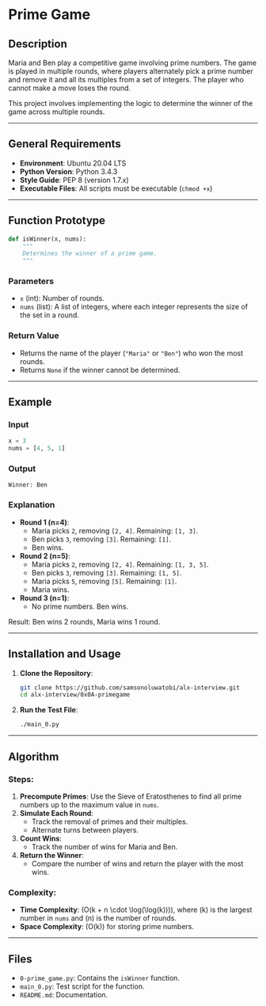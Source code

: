 # Prime Game

## Description
Maria and Ben play a competitive game involving prime numbers. The game is played in multiple rounds, where players alternately pick a prime number and remove it and all its multiples from a set of integers. The player who cannot make a move loses the round.

This project involves implementing the logic to determine the winner of the game across multiple rounds.

---

## General Requirements
- **Environment**: Ubuntu 20.04 LTS
- **Python Version**: Python 3.4.3
- **Style Guide**: PEP 8 (version 1.7.x)
- **Executable Files**: All scripts must be executable (`chmod +x`)

---

## Function Prototype
```python
def isWinner(x, nums):
    """
    Determines the winner of a prime game.
    """
```

### Parameters
- `x` (int): Number of rounds.
- `nums` (list): A list of integers, where each integer represents the size of the set in a round.

### Return Value
- Returns the name of the player (`"Maria"` or `"Ben"`) who won the most rounds.
- Returns `None` if the winner cannot be determined.

---

## Example

### Input
```python
x = 3
nums = [4, 5, 1]
```

### Output
```
Winner: Ben
```

### Explanation
- **Round 1 (n=4)**:
  - Maria picks `2`, removing `[2, 4]`. Remaining: `[1, 3]`.
  - Ben picks `3`, removing `[3]`. Remaining: `[1]`.
  - Ben wins.
- **Round 2 (n=5)**:
  - Maria picks `2`, removing `[2, 4]`. Remaining: `[1, 3, 5]`.
  - Ben picks `3`, removing `[3]`. Remaining: `[1, 5]`.
  - Maria picks `5`, removing `[5]`. Remaining: `[1]`.
  - Maria wins.
- **Round 3 (n=1)**:
  - No prime numbers. Ben wins.

Result: Ben wins 2 rounds, Maria wins 1 round.

---

## Installation and Usage

1. **Clone the Repository**:
   ```bash
   git clone https://github.com/samsonoluwatobi/alx-interview.git
   cd alx-interview/0x0A-primegame
   ```

2. **Run the Test File**:
   ```bash
   ./main_0.py
   ```

---

## Algorithm

### Steps:
1. **Precompute Primes**: Use the Sieve of Eratosthenes to find all prime numbers up to the maximum value in `nums`.
2. **Simulate Each Round**:
   - Track the removal of primes and their multiples.
   - Alternate turns between players.
3. **Count Wins**:
   - Track the number of wins for Maria and Ben.
4. **Return the Winner**:
   - Compare the number of wins and return the player with the most wins.

### Complexity:
- **Time Complexity**: \(O(k + n \cdot \log(\log(k)))\), where \(k\) is the largest number in `nums` and \(n\) is the number of rounds.
- **Space Complexity**: \(O(k)\) for storing prime numbers.

---

## Files
- `0-prime_game.py`: Contains the `isWinner` function.
- `main_0.py`: Test script for the function.
- `README.md`: Documentation.

